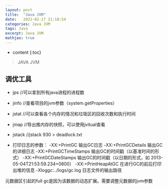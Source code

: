 ```yaml
---
layout: post
title:  "Java JVM"
date:   2021-02-17 21:18:54
categories: Java JVM
tags: Java
excerpt: Java JVM
mathjax: true
---
```


* content
{:toc}

> JAVA JVM

## 调优工具

- jps //可以拿到所有java进程的进程数

- jinfo //查看项目的jvm参数（system.getProperties）

- jstat //可以查看各个内存的情况和垃圾区的回收次数和执行时间

- jmap //导出推内存的快照，可以使用jvitual查看

- jstack //jstack 930 > deadlock.txt

- 打印日志的参数：
    -XX:+PrintGC 输出GC日志
    -XX:+PrintGCDetails 输出GC的详细日志
    -XX:+PrintGCTimeStamps 输出GC的时间戳（以基准时间的形式）
    -XX:+PrintGCDateStamps 输出GC的时间戳（以日期的形式，如 2013-05-04T21:53:59.234+0800）
    -XX:+PrintHeapAtGC 在进行GC的前后打印出堆的信息
    -Xloggc:../logs/gc.log 日志文件的输出路径

元数据区引起的full gc是因为该数据的动态扩展。需要调整元数据的jvm参数